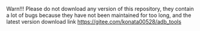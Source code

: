 Warn!!! Please do not download any version of this repository, they contain a lot of bugs because they have not been maintained for too long, and the latest version download link https://gitee.com/konata00528/adb_tools

